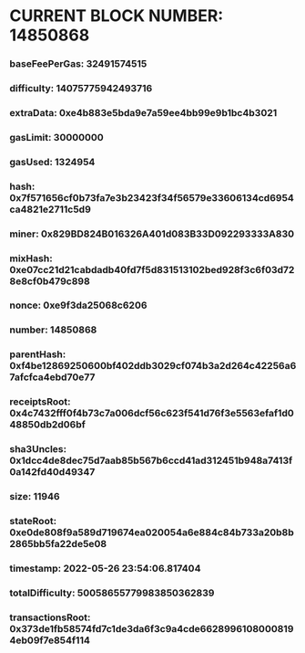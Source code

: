 # CURRENT BLOCK NUMBER: 14850868

### baseFeePerGas: 32491574515
### difficulty: 14075775942493716
### extraData: 0xe4b883e5bda9e7a59ee4bb99e9b1bc4b3021
### gasLimit: 30000000
### gasUsed: 1324954
### hash: 0x7f571656cf0b73fa7e3b23423f34f56579e33606134cd6954ca4821e2711c5d9
### miner: 0x829BD824B016326A401d083B33D092293333A830
### mixHash: 0xe07cc21d21cabdadb40fd7f5d831513102bed928f3c6f03d728e8cf0b479c898
### nonce: 0xe9f3da25068c6206
### number: 14850868
### parentHash: 0xf4be12869250600bf402ddb3029cf074b3a2d264c42256a67afcfca4ebd70e77
### receiptsRoot: 0x4c7432fff0f4b73c7a006dcf56c623f541d76f3e5563efaf1d048850db2d06bf
### sha3Uncles: 0x1dcc4de8dec75d7aab85b567b6ccd41ad312451b948a7413f0a142fd40d49347
### size: 11946
### stateRoot: 0xe0de808f9a589d719674ea020054a6e884c84b733a20b8b2865bb5fa22de5e08
### timestamp: 2022-05-26 23:54:06.817404
### totalDifficulty: 50058655779983850362839
### transactionsRoot: 0x373de1fb58574fd7c1de3da6f3c9a4cde66289961080008194eb09f7e854f114
